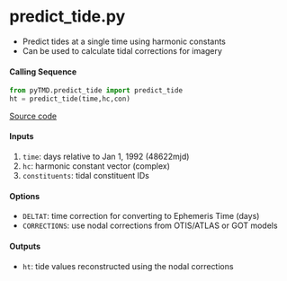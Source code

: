 predict_tide.py
===============

 - Predict tides at a single time using harmonic constants
 - Can be used to calculate tidal corrections for imagery  

#### Calling Sequence
```python
from pyTMD.predict_tide import predict_tide
ht = predict_tide(time,hc,con)
```
[Source code](https://github.com/tsutterley/pyTMD/blob/master/pyTMD/predict_tide.py)

#### Inputs
 1. `time`: days relative to Jan 1, 1992 (48622mjd)
 2. `hc`: harmonic constant vector (complex)
 3. `constituents`: tidal constituent IDs

#### Options
 - `DELTAT`: time correction for converting to Ephemeris Time (days)
 - `CORRECTIONS`: use nodal corrections from OTIS/ATLAS or GOT models

#### Outputs
 - `ht`: tide values reconstructed using the nodal corrections
